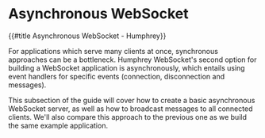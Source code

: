 # Asynchronous WebSocket
{{#title Asynchronous WebSocket - Humphrey}}

For applications which serve many clients at once, synchronous approaches can be a bottleneck. Humphrey WebSocket's second option for building a WebSocket application is asynchronously, which entails using event handlers for specific events (connection, disconnection and messages).

This subsection of the guide will cover how to create a basic asynchronous WebSocket server, as well as how to broadcast messages to all connected clients. We'll also compare this approach to the previous one as we build the same example application.